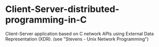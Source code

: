 # Client-Server-distributed-programming-in-C
Client-Server application based on C network APIs using External Data Representation (XDR). (see "Stevens - Unix Network Programming")
